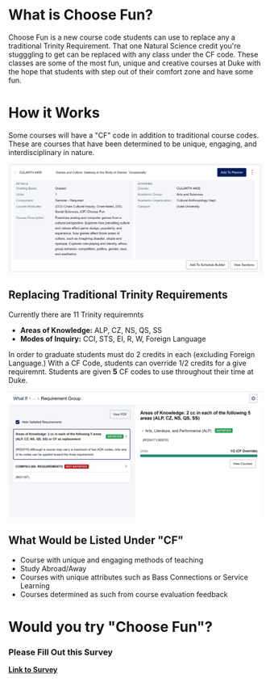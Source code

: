 # What is Choose Fun?
Choose Fun is a new course code students can use to replace any a traditional Trinity Requirement. That one Natural Science credit you're stugggling to get can be replaced with any class under the CF code. These classes are some of the most fun, unique and creative courses at Duke with the hope that students with step out of their comfort zone and have some fun.

# How it Works
Some courses will have a "CF" code in addition to traditional course codes. These are courses that have been determined to be unique, engaging, and interdisciplinary in nature.

![](<images/Choose Fun Example 1.png>)

## Replacing Traditional Trinity Requirements
Currently there are 11 Trinity requiremnts 
- **Areas of Knowledge:** ALP, CZ, NS, QS, SS 
- **Modes of Inquiry:** CCI, STS, EI, R, W, Foreign Language

In order to graduate students must do 2 credits in each (excluding Foreign Language.) With a CF Code, students can override 1/2 credits for a give requiremnt. Students are given **5** CF codes to use throughout their time at Duke.

![](<images/Choose Fun Override Example.png>)

## What Would be Listed Under "CF"
- Course with unique and engaging methods of teaching
- Study Abroad/Away
- Courses with unique attributes such as Bass Connections or Service Learning
- Courses determined as such from course evaluation feedback

# Would you try "Choose Fun"?
### Please Fill Out this Survey
**[Link to Survey](https://forms.gle/Eg6BABVUt9PtXMjH8)**


